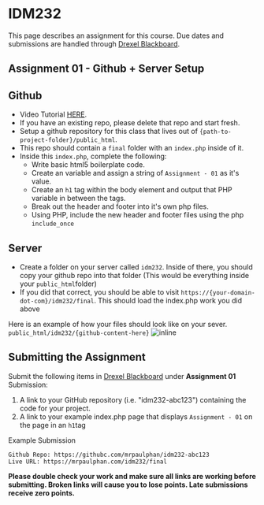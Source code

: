 # IDM232

This page describes an assignment for this course. Due dates and submissions are handled through [Drexel Blackboard](https://learn.dcollege.net/).

## Assignment 01 - Github + Server Setup

## Github

- Video Tutorial [HERE](https://www.youtube.com/watch?v=4BnGWx5HWyI).
- If you have an existing repo, please delete that repo and start fresh.
- Setup a github repository for this class that lives out of `{path-to-project-folder}/public_html`.
- This repo should contain a `final` folder with an `index.php` inside of it.
- Inside this `index.php`, complete the following:
  - Write basic html5 boilerplate code.
  - Create an variable and assign a string of `Assignment - 01` as it's value.
  - Create an `h1` tag within the body element and output that PHP variable in between the tags.
  - Break out the header and footer into it's own php files.
  - Using PHP, include the new header and footer files using the php `include_once`

## Server

- Create a folder on your server called `idm232`. Inside of there, you should copy your github repo into that folder (This would be everything inside your `public_html`folder)
- If you did that correct, you should be able to visit `https://{your-domain-dot-com}/idm232/final`. This should load the index.php work you did above

Here is an example of how your files should look like on your sever. `public_html/idm232/{github-content-here}`
![inline](https://github.com/mrpaulphan/idm232/blob/a6cfdbd9b0ec4e4fe74891f99ad3634db053b618/assets/images/hosting_structure.png)

## Submitting the Assignment

Submit the following items in [Drexel Blackboard](https://learn.dcollege.net/) under **Assignment 01** Submission:

1. A link to your GitHub repository (i.e. "idm232-abc123") containing the code for your project.
2. A link to your example index.php page that displays `Assignment - 01` on the page in an `h1`tag

Example Submission

```
Github Repo: https://githubc.com/mrpaulphan/idm232-abc123
Live URL: https://mrpaulphan.com/idm232/final
```

**Please double check your work and make sure all links are working before submitting. Broken links will cause you to lose points. Late submissions receive zero points.**
